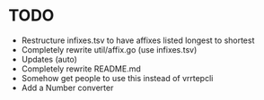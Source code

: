 # TODO
* Restructure infixes.tsv to have affixes listed longest to shortest
* Completely rewrite util/affix.go (use infixes.tsv)
* Updates (auto)
* Completely rewrite README.md
* Somehow get people to use this instead of vrrtepcli
* Add a Number converter
